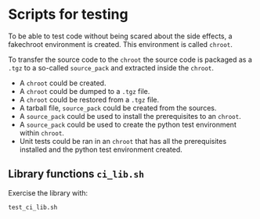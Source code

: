 # Scripts for testing

To be able to test code without being scared about the side effects,
a fakechroot environment is created. This environment is called `chroot`.

To transfer the source code to the `chroot` the source code is packaged as
a `.tgz` to a so-called `source_pack` and extracted inside the `chroot`.

 - A `chroot` could be created.
 - A `chroot` could be dumped to a `.tgz` file.
 - A `chroot` could be restored from a `.tgz` file.
 - A tarball file, `source_pack` could be created from the sources.
 - A `source_pack` could be used to install the prerequisites to an `chroot`.
 - A `source_pack` could be used to create the python test environment within
   `chroot`.
 - Unit tests could be ran in an `chroot` that has all the prerequisites
   installed and the python test environment created.

## Library functions `ci_lib.sh`

Exercise the library with:

    test_ci_lib.sh

